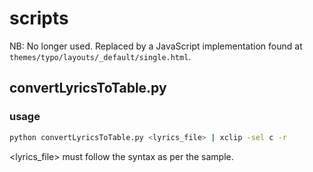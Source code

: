 # scripts

NB: No longer used. Replaced by a JavaScript implementation found at `themes/typo/layouts/_default/single.html`.

## convertLyricsToTable.py

### usage

```bash
python convertLyricsToTable.py <lyrics_file> | xclip -sel c -r
```

<lyrics_file> must follow the syntax as per the sample.
